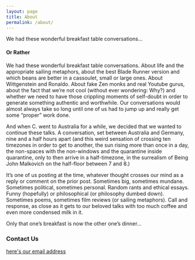 ```yaml
---
layout: page
title: About
permalink: /about/
---
```


We had these wonderful breakfast table conversations...

#### Or Rather

We had these wonderful breakfast table conversations. About life and the appropriate sailing metaphors, about the best Blade Runner version and which beans are better in a cassoulet, small or large ones. About Wittgenstein and Ronaldo. About fake Zen monks and real Youtube gurus, about the fact that we’re not cool (without ever wondering: Why?) and whether we need to have those crippling moments of self-doubt in order to generate something authentic and worthwhile. Our conversations would almost always take so long until one of us had to jump up and really get some “proper” work done.  

And when C. went to Australia for a while, we decided that we wanted to continue these talks. A conversation, set between Australia and Germany, nine and a half hours apart (and this weird sensation of crossing ten timezones in order to get to another, the sun rising more than once in a day, the non-spaces with the non-windows and the quarantine inside quarantine, only to then arrive in a half-timezone, in the surrealism of Being John Malkovich on the half-floor between 7 and 8.)

It’s one of us posting at the time, whatever thought crosses our mind as a reply or comment on the prior post. Sometimes big, sometimes mundane. Sometimes political, sometimes personal. Random rants and ethical essays. Funny (hopefully) or philosophical (or philosophy dumbed down). Sometimes poems, sometimes film reviews (or sailing metaphors). Call and response, as close as it gets to our beloved talks with too much coffee and even more condensed milk in it. 

Only that one’s breakfast is now the other one’s dinner...


### Contact Us

[here's our email address](mailto:ninedot5hours@gmail.com)
